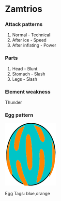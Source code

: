 # Zamtrios

### Attack patterns
1. Normal - Technical
2. After ice - Speed
3. After inflating - Power

### Parts
1. Head - Blunt
2. Stomach - Slash
3. Legs - Slash

### Element weakness
Thunder 

### Egg pattern
![image info](../assets/zamtrios.png)

Egg Tags: blue,orange